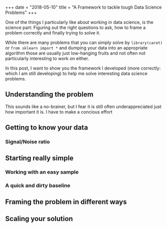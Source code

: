 +++
date = "2018-05-10"
title = "A Framework to tackle tough Data Science Problems"
+++

One of the things I particularly like about working in data science, is the science part: Figuring out the right questions to ask, how to frame a problem correctly and finally trying to solve it.

While there are many problems that you can simply solve by `library(caret)` or `from sklearn import *` and dumping your data into an appropriate algorithm those are usually just low-hanging fruits and not often not particularly interesting to work on either.

In this post, I want to show you the framework I developed (more correctly: which I am still developing) to help me solve interesting data science problems.

## Understanding the problem

This sounds like a no-brainer, but I fear it is still often underappreciated just how important it is. I have to make a concious effort 


## Getting to know your data
### Signal/Noise ratio

## Starting really simple
### Working with an easy sample
### A quick and dirty baseline

## Framing the problem in different ways

## Scaling your solution

